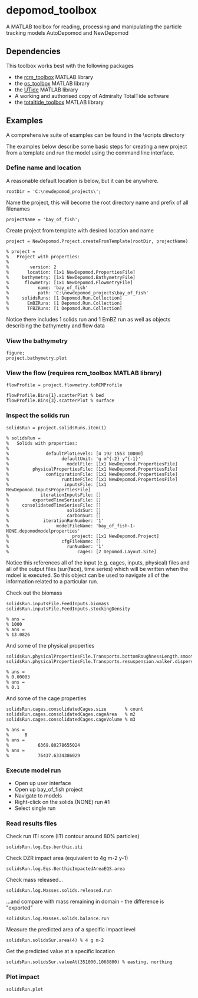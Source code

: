 # depomod_toolbox
A MATLAB toolbox for reading, processing and manipulating the particle tracking models AutoDepomod and NewDepomod

## Dependencies
This toolbox works best with the following packages
- the [rcm_toolbox](https://github.com/OceanMetSEPA/rcm_toolbox) MATLAB library
- the [os_toolbox](https://github.com/OceanMetSEPA/os_toolbox) MATLAB library
- the [UTide](https://uk.mathworks.com/matlabcentral/fileexchange/46523--utide--unified-tidal-analysis-and-prediction-functions) MATLAB library
- A working and authorised copy of Admiralty TotalTide software
- the [totaltide_toolbox](https://github.com/OceanMetSEPA/totaltide_toolbox) MATLAB library

## Examples

A comprehensive suite of examples can be found in the \scripts directory

The examples below describe some basic steps for creating a new project from a template and run the model using the command line interface.

### Define name and location
A reasonable default location is below, but it can be anywhere.

    rootDir = 'C:\newdepomod_projects\';

Name the project, this will become the root directory name and prefix of all filenames

    projectName = 'bay_of_fish';

Create project from template with desired location and name
    
    project = NewDepomod.Project.createFromTemplate(rootDir, projectName)
 
    % project = 
    %   Project with properties:
    % 
    %        version: 2
    %       location: [1x1 NewDepomod.PropertiesFile]
    %     bathymetry: [1x1 NewDepomod.BathymetryFile]
    %      flowmetry: [1x1 NewDepomod.FlowmetryFile]
    %           name: 'bay_of_fish'
    %           path: 'C:\newdepomod_projects\bay_of_fish'
    %     solidsRuns: [1 Depomod.Run.Collection]
    %       EmBZRuns: [1 Depomod.Run.Collection]
    %       TFBZRuns: [1 Depomod.Run.Collection]

Notice there includes 1 solids run and 1 EmBZ run as well as objects describing the bathymetry and flow data
     
### View the bathymetry

    figure;
    project.bathymetry.plot

### View the flow (requires rcm_toolbox MATLAB library)

    flowProfile = project.flowmetry.toRCMProfile

    flowProfile.Bins{1}.scatterPlot % bed
    flowProfile.Bins{3}.scatterPlot % surface

### Inspect the solids run

    solidsRun = project.solidsRuns.item(1)

    % solidsRun = 
    %   Solids with properties:
    % 
    %              defaultPlotLevels: [4 192 1553 10000]
    %                    defaultUnit: 'g m^{-2} y^{-1}'
    %                      modelFile: [1x1 NewDepomod.PropertiesFile]
    %         physicalPropertiesFile: [1x1 NewDepomod.PropertiesFile]
    %              configurationFile: [1x1 NewDepomod.PropertiesFile]
    %                    runtimeFile: [1x1 NewDepomod.PropertiesFile]
    %                     inputsFile: [1x1 NewDepomod.InputsPropertiesFile]
    %            iterationInputsFile: []
    %         exportedTimeSeriesFile: []
    %     consolidatedTimeSeriesFile: []
    %                      solidsSur: []
    %                      carbonSur: []
    %             iterationRunNumber: '1'
    %                  modelFileName: 'bay_of_fish-1-NONE.depomodmodelproperties'
    %                        project: [1x1 NewDepomod.Project]
    %                    cfgFileName: []
    %                      runNumber: '1'
    %                          cages: [2 Depomod.Layout.Site]


Notice this references all of the input (e.g. cages, inputs, physical) files and all of the output files (sur(face), time series) which will be written when the mdoel is executed. So this object can be used to navigate all of the information related to a particular run.

Check out the biomass

    solidsRun.inputsFile.FeedInputs.biomass
    solidsRun.inputsFile.FeedInputs.stockingDensity

    % ans =
    % 1000
    % ans =
    % 13.0826

And some of the physical properties

    solidsRun.physicalPropertiesFile.Transports.bottomRoughnessLength.smooth
    solidsRun.physicalPropertiesFile.Transports.resuspension.walker.dispersionCoefficientX

    % ans =
    % 0.00003
    % ans =
    % 0.1

And some of the cage properties

    solidsRun.cages.consolidatedCages.size       % count
    solidsRun.cages.consolidatedCages.cageArea   % m2
    solidsRun.cages.consolidatedCages.cageVolume % m3

    % ans =
    %      8
    % ans =
    %           6369.80278655024
    % ans =
    %           76437.6334386029
          
### Execute model run

- Open up user interface
- Open up bay_of_fish project
- Navigate to models
- Right-click on the solids (NONE) run #1
- Select single run

### Read results files

Check run ITI score (ITI contour around 80% particles)

    solidsRun.log.Eqs.benthic.iti

Check DZR impact area (equivalent to 4g m-2 y-1)

    solidsRun.log.Eqs.BenthicImpactedAreaEQS.area

Check mass released...

    solidsRun.log.Masses.solids.released.run

...and compare with mass remaining in domain - the difference is "exported"

    solidsRun.log.Masses.solids.balance.run

Measure the predicted area of a specific impact level

    solidsRun.solidsSur.area(4) % 4 g m-2

Get the predicted value at a specific location

    solidsRun.solidsSur.valueAt(351000,1068800) % easting, northing

### Plot impact

    solidsRun.plot


